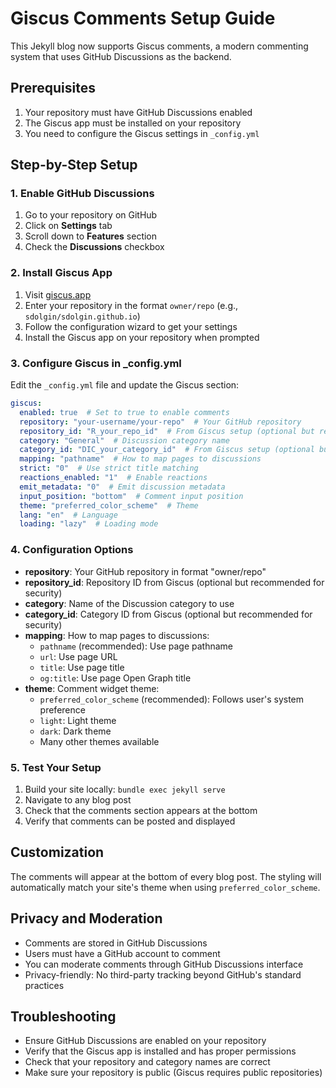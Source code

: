 # Giscus Comments Setup Guide

This Jekyll blog now supports Giscus comments, a modern commenting system that uses GitHub Discussions as the backend.

## Prerequisites

1. Your repository must have GitHub Discussions enabled
2. The Giscus app must be installed on your repository
3. You need to configure the Giscus settings in `_config.yml`

## Step-by-Step Setup

### 1. Enable GitHub Discussions

1. Go to your repository on GitHub
2. Click on **Settings** tab
3. Scroll down to **Features** section
4. Check the **Discussions** checkbox

### 2. Install Giscus App

1. Visit [giscus.app](https://giscus.app/)
2. Enter your repository in the format `owner/repo` (e.g., `sdolgin/sdolgin.github.io`)
3. Follow the configuration wizard to get your settings
4. Install the Giscus app on your repository when prompted

### 3. Configure Giscus in _config.yml

Edit the `_config.yml` file and update the Giscus section:

```yaml
giscus:
  enabled: true  # Set to true to enable comments
  repository: "your-username/your-repo"  # Your GitHub repository
  repository_id: "R_your_repo_id"  # From Giscus setup (optional but recommended)
  category: "General"  # Discussion category name
  category_id: "DIC_your_category_id"  # From Giscus setup (optional but recommended)
  mapping: "pathname"  # How to map pages to discussions
  strict: "0"  # Use strict title matching
  reactions_enabled: "1"  # Enable reactions
  emit_metadata: "0"  # Emit discussion metadata
  input_position: "bottom"  # Comment input position
  theme: "preferred_color_scheme"  # Theme
  lang: "en"  # Language
  loading: "lazy"  # Loading mode
```

### 4. Configuration Options

- **repository**: Your GitHub repository in format "owner/repo"
- **repository_id**: Repository ID from Giscus (optional but recommended for security)
- **category**: Name of the Discussion category to use
- **category_id**: Category ID from Giscus (optional but recommended for security)
- **mapping**: How to map pages to discussions:
  - `pathname` (recommended): Use page pathname
  - `url`: Use page URL
  - `title`: Use page title
  - `og:title`: Use page Open Graph title
- **theme**: Comment widget theme:
  - `preferred_color_scheme` (recommended): Follows user's system preference
  - `light`: Light theme
  - `dark`: Dark theme
  - Many other themes available

### 5. Test Your Setup

1. Build your site locally: `bundle exec jekyll serve`
2. Navigate to any blog post
3. Check that the comments section appears at the bottom
4. Verify that comments can be posted and displayed

## Customization

The comments will appear at the bottom of every blog post. The styling will automatically match your site's theme when using `preferred_color_scheme`.

## Privacy and Moderation

- Comments are stored in GitHub Discussions
- Users must have a GitHub account to comment
- You can moderate comments through GitHub Discussions interface
- Privacy-friendly: No third-party tracking beyond GitHub's standard practices

## Troubleshooting

- Ensure GitHub Discussions are enabled on your repository
- Verify that the Giscus app is installed and has proper permissions
- Check that your repository and category names are correct
- Make sure your repository is public (Giscus requires public repositories)